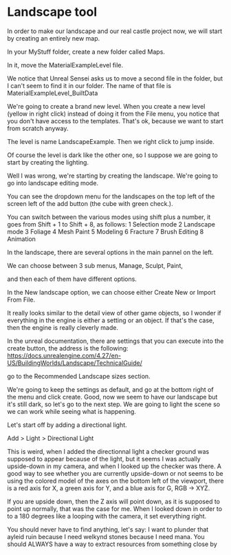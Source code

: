 # Landscape tool

In order to make our landscape and our real castle project now, we will start by creating an entirely new map.

In your MyStuff folder, create a new folder called Maps.

In it, move the MaterialExampleLevel file.

We notice that Unreal Sensei asks us to move a second file in the folder, but I can't seem to find it in our folder. The name of that file is
MaterialExampleLevel_BuiltData

We're going to create a brand new level. When you create a new level (yellow in right click)  instead of doing it from the File menu, you notice that you don't have access to the templates. That's ok, because we want to start from scratch anyway.

The level is name LandscapeExample. Then we right click to jump inside.

Of course the level is dark like the other one, so I suppose we are going to start by creating the lighting.

Well I was wrong, we're starting by creating the landscape. We're going to go into landscape editing mode.

You can see the dropdown menu for the landscapes on the top left of the screen left of the add button (the cube with green check.).

You can switch between the various modes using shift plus a number, it goes from Shift + 1 to Shift + 8, as follows:
1 Selection mode
2 Landscape mode
3 Foliage
4 Mesh Paint
5 Modeling
6 Fracture
7 Brush Editing
8 Animation

In the landscape, there are several options in the main pannel on the left.

We can choose between 3 sub menus, Manage, Sculpt, Paint,

and then each of them have different options.

In the New landscape option, we can choose either Create New or Import From File.

It really looks similar to the detail view of other game objects, so I wonder if everything in the engine is either a setting or an object.
If that's the case, then the engine is really cleverly made.

In the unreal documentation, there are settings that you can execute into the create button, the address is the following:
<https://docs.unrealengine.com/4.27/en-US/BuildingWorlds/Landscape/TechnicalGuide/>

go to the Recommended Landscape sizes section.

We're going to keep the settings as default, and go at the bottom right of the menu and click create.
Good, now we seem to have our landscape but it's still dark, so let's go to the next step.
We are going to light the scene so we can work while seeing what is happening.

Let's start off by adding a directional light.

Add > Light > Directional Light

This is weird, when I added the directionnal light a checker ground was supposed to appear because of the light, but it seems I was actually upside-down in my camera, and when I looked up the checker was there. A good way to see whether you are currently upside-down or not seems to be using the colored model of the axes on the bottom left of the viewport, there is a red axis for X, a green axis for Y, and a blue axis for G, RGB -> XYZ.

If you are upside down, then the Z axis will point down, as it is supposed to point up normally, that was the case for me. When I looked down in order to to a 180 degrees like a looping with the camera, it set everything right.

You should never have to find anything, let's say: I want to plunder that ayleid ruin because I need welkynd stones because I need mana.
You should ALWAYS have a way to extract resources from something close by
